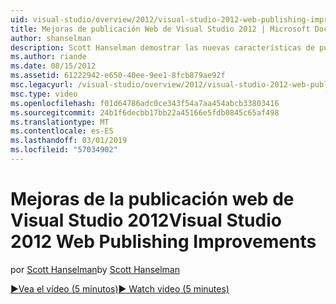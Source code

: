 ```yaml
---
uid: visual-studio/overview/2012/visual-studio-2012-web-publishing-improvements
title: Mejoras de publicación Web de Visual Studio 2012 | Microsoft Docs
author: shanselman
description: Scott Hanselman demostrar las nuevas características de publicación web en Visual Studio 2012.
ms.author: riande
ms.date: 08/15/2012
ms.assetid: 61222942-e650-40ee-9ee1-8fcb879ae92f
msc.legacyurl: /visual-studio/overview/2012/visual-studio-2012-web-publishing-improvements
msc.type: video
ms.openlocfilehash: f01d64786adc0ce343f54a7aa454abcb33803416
ms.sourcegitcommit: 24b1f6decbb17bb22a45166e5fdb0845c65af498
ms.translationtype: MT
ms.contentlocale: es-ES
ms.lasthandoff: 03/01/2019
ms.locfileid: "57034902"
---
```

<a name="visual-studio-2012-web-publishing-improvements"></a><span data-ttu-id="c982b-103">Mejoras de la publicación web de Visual Studio 2012</span><span class="sxs-lookup"><span data-stu-id="c982b-103">Visual Studio 2012 Web Publishing Improvements</span></span>
====================
<span data-ttu-id="c982b-104">por [Scott Hanselman](https://github.com/shanselman)</span><span class="sxs-lookup"><span data-stu-id="c982b-104">by [Scott Hanselman](https://github.com/shanselman)</span></span>

[<span data-ttu-id="c982b-105">&#9654;Vea el vídeo (5 minutos)</span><span class="sxs-lookup"><span data-stu-id="c982b-105">&#9654; Watch video (5 minutes)</span></span>](https://channel9.msdn.com/Blogs/ASP-NET-Site-Videos/visual-studio-2012-web-publishing-improvements)
